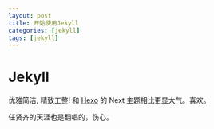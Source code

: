 ```yaml
---
layout: post
title: 开始使用Jekyll
categories: [jekyll]
tags: [jekyll]
---
```


# Jekyll

优雅简洁, 精致工整!  和 [Hexo](http://chenyf.gitcafe.io/) 的 Next 主题相比更显大气。喜欢。



任贤齐的天涯也是翻唱的，伤心。